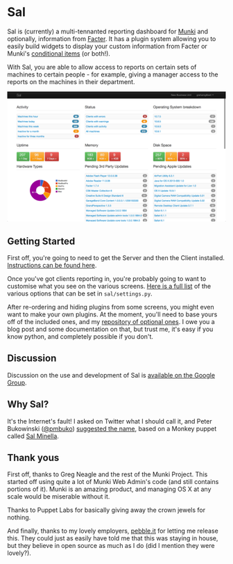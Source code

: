 # Sal

Sal is (currently) a multi-tennanted reporting dashboard for [Munki](https://code.google.com/p/munki/) and optionally, information from [Facter](http://puppetlabs.com/facter). It has a plugin system allowing you to easily build widgets to display your custom information from Facter or Munki's [conditional items](https://code.google.com/p/munki/wiki/ConditionalItems) (or both!). 

With Sal, you are able to allow access to reports on certain sets of machines to certain people - for example, giving a manager access to the reports on the machines in their department.

![Sal](docs/img/Sal.png)

## Getting Started

First off, you're going to need to get the Server and then the Client installed. [Instructions can be found here](https://github.com/grahamgilbert/sal/blob/master/docs/Installation.md).

Once you've got clients reporting in, you're probably going to want to customise what you see on the various screens. [Here is a full list](https://github.com/grahamgilbert/sal/blob/master/docs/Settings.md) of the various options that can be set in ``sal/settings.py``.

After re-ordering and hiding plugins from some screens, you might even want to make your own plugins. At the moment, you'll need to base yours off of the included ones, and my [repository of optional ones](https://github.com/grahamgilbert/sal-plugins). I owe you a blog post and some documentation on that, but trust me, it's easy if you know python, and completely possible if you don't.

## Discussion

Discussion on the use and development of Sal is [available on the Google Group](http://groups.google.com/group/sal-discuss).

## Why Sal?

It's the Internet's fault! I asked on Twitter what I should call it, and Peter Bukowinski ([@pmbuko](https://twitter.com/pmbuko)) [suggested the name](https://twitter.com/pmbuko/status/377155523726290944), based on a Monkey puppet called [Sal Minella](http://muppet.wikia.com/wiki/Sal_Minella).

## Thank yous

First off, thanks to Greg Neagle and the rest of the Munki Project. This started off using quite a lot of Munki Web Admin's code (and still contains portions of it). Munki is an amazing product, and managing OS X at any scale would be miserable without it.

Thanks to Puppet Labs for basically giving away the crown jewels for nothing.

And finally, thanks to my lovely employers, [pebble.it](http://pebbleit.com) for letting me release this. They could just as easily have told me that this was staying in house, but they believe in open source as much as I do (did I mention they were lovely?).
